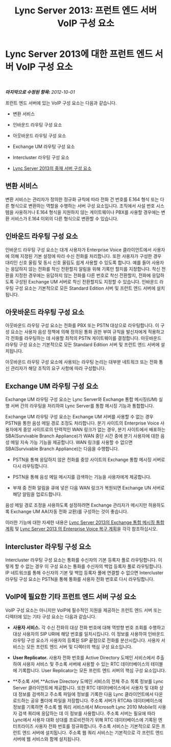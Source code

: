 ﻿---
title: 'Lync Server 2013: 프런트 엔드 서버 VoIP 구성 요소'
TOCTitle: 프런트 엔드 서버 VoIP 구성 요소
ms:assetid: 310e81a7-da45-47d4-95d0-92837e386502
ms:mtpsurl: https://technet.microsoft.com/ko-kr/library/Gg425812(v=OCS.15)
ms:contentKeyID: 49303219
ms.date: 08/10/2015
mtps_version: v=OCS.15
ms.translationtype: HT
---

# Lync Server 2013에 대한 프런트 엔드 서버 VoIP 구성 요소

 

_**마지막으로 수정된 항목:** 2012-10-01_

프런트 엔드 서버에 있는 VoIP 구성 요소는 다음과 같습니다.

  - 변환 서비스

  - 인바운드 라우팅 구성 요소

  - 아웃바운드 라우팅 구성 요소

  - Exchange UM 라우팅 구성 요소

  - Intercluster 라우팅 구성 요소

  - [Lync Server 2013의 중재 서버 구성 요소](lync-server-2013-mediation-server-component.md)

## 변환 서비스

변환 서비스는 관리자가 정의한 정규화 규칙에 따라 전화 건 번호를 E.164 형식 또는 다른 형식으로 변환하는 역할을 수행하는 서버 구성 요소입니다. 조직에서 사설 번호 시스템을 사용하거나 E.164 형식을 지원하지 않는 게이트웨이나 PBX를 사용할 경우에는 변환 서비스가 E.164 이외의 다른 형식으로 변환할 수 있습니다.

## 인바운드 라우팅 구성 요소

인바운드 라우팅 구성 요소는 대개 사용자가 Enterprise Voice 클라이언트에서 사용자에 의해 지정된 기본 설정에 따라 수신 전화를 처리합니다. 또한 사용자가 구성한 경우 대리인 신호 울림 및 동시 신호 울림도 쉽게 사용할 수 있도록 합니다. 예를 들어 사용자는 응답하지 않는 전화를 착신 전환할지 알림을 위해 기록만 할지를 지정합니다. 착신 전환을 지정한 경우에는 응답하지 않는 전화를 다른 번호로 착신 전환할지, 전화에 응답하도록 구성된 Exchange UM 서버로 착신 전환할지도 지정할 수 있습니다. 인바운드 라우팅 구성 요소는 기본적으로 모든 Standard Edition 서버 및 프런트 엔드 서버에 설치됩니다.

## 아웃바운드 라우팅 구성 요소

아웃바운드 라우팅 구성 요소는 전화를 PBX 또는 PSTN 대상으로 라우팅합니다. 이 구성 요소는 사용자 음성 정책에 의해 정의된 통화 권한 부여 규칙을 발신자에게 적용하고 각 전화를 라우팅하는 데 사용할 최적의 PSTN 게이트웨이를 결정합니다. 아웃바운드 라우팅 구성 요소는 기본적으로 모든 Standard Edition 서버 및 프런트 엔드 서버에 설치됩니다.

아웃바운드 라우팅 구성 요소에 사용되는 라우팅 논리는 대부분 네트워크 또는 전화 통신 관리자가 해당 조직의 요구 사항에 따라 구성합니다.

## Exchange UM 라우팅 구성 요소

Exchange UM 라우팅 구성 요소는 Lync Server와 Exchange 통합 메시징(UM) 실행 서버 간의 라우팅을 처리하여 Lync Server를 통합 메시징 기능과 통합합니다.

Exchange UM 라우팅 구성 요소는 Exchange UM 서버를 사용할 수 없는 경우 PSTN을 통한 음성 메일 경로 조정도 처리합니다. 분기 사이트의 Enterprise Voice 사용자에게 중앙 사이트로의 탄력적인 WAN 링크가 없는 경우, 분기 사이트에서 배포하는 SBA(Survivable Branch Appliance)가 WAN 중단 시간 중에 분기 사용자에 대한 음성 메일 지속 가능 기능을 제공합니다. WAN 링크를 사용할 수 없으면 SBA(Survivable Branch Appliance)는 다음을 수행합니다.

  - PSTN을 통해 응답하지 않은 전화를 중앙 사이트의 Exchange 통합 메시징 서버로 다시 라우팅합니다.

  - PSTN을 통해 음성 메일 메시지를 검색하는 기능을 사용자에게 제공합니다.

  - 부재 중 전화 알림을 큐에 넣은 다음 WAN 링크가 복원되면 Exchange UN 서버로 해당 알림을 업로드합니다.

음성 메일 경로 조정을 사용하도록 설정하려면 Exchange 관리자가 메시지만 허용하도록 Exchange UM AA(자동 전화 교환)를 구성하는 것이 좋습니다.

이러한 기능에 대한 자세한 내용은 [Lync Server 2013의 Exchange 통합 메시징 통합 계획](lync-server-2013-planning-for-exchange-unified-messaging-integration.md) 및 [Lync Server 2013 의 Enterprise Voice 복구 계획](lync-server-2013-planning-for-enterprise-voice-resiliency.md)을 각각 참조하십시오.

## Intercluster 라우팅 구성 요소

Intercluster 라우팅 구성 요소는 통화를 수신자의 기본 등록자 풀로 라우팅합니다. 이렇게 할 수 없는 경우 이 구성 요소는 통화를 수신자의 백업 등록자 풀로 라우팅합니다. IP 네트워크를 통해 수신자의 기본 및 백업 등록자 풀에 연결할 수 없으면 Intercluster 라우팅 구성 요소는 PSTN을 통해 통화를 사용자 전화 번호로 다시 라우팅합니다.

## VoIP에 필요한 기타 프런트 엔드 서버 구성 요소

VoIP 구성 요소는 아니지만 VoIP에 필수적인 지원을 제공하는 프런트 엔드 서버 또는 디렉터에 있는 기타 구성 요소는 다음과 같습니다.

  - **사용자 서비스.** 각 수신 전화의 대상 전화 번호에 대해 역방향 번호 조회를 수행하고 대상 사용자의 SIP URI에 해당 번호를 일치시킵니다. 이 정보를 사용하여 인바운드 라우팅 구성 요소가 사용자의 등록된 SIP 끝점으로 전화를 분산시킵니다. 사용자 서비스는 모든 프런트 엔드 서버 및 디렉터의 핵심 구성 요소입니다.

  - **User Replicator.** 사용자 전화 번호를 Active Directory 도메인 서비스에서 추출하여 사용자 서비스 및 주소록 서버에 사용할 수 있는 RTC 데이터베이스의 테이블에 기록합니다. User Replicator는 모든 프런트 엔드 서버의 핵심 구성 요소입니다.

  - **주소록 서버.**Active Directory 도메인 서비스의 전체 주소 목록 정보를 Lync Server 클라이언트에 제공합니다. 또한 RTC 데이터베이스에서 사용자 및 대화 상대 정보를 검색하고 주소록 파일에 정보를 기록한 다음 Lync 클라이언트에서 다운로드하는 공유 폴더에 파일을 저장합니다. 주소록 서버가 RTCAb 데이터베이스에 정보를 기록하면 주소록 웹 쿼리 서비스에서 Microsoft Lync 2010 Mobile의 사용자 검색 쿼리에 응답하는 데 이 정보를 사용합니다. 주소록 서버는 필요에 따라 Lync에서 사용자 대화 상대를 프로비전하기 위해 RTC 데이터베이스에 기록된 엔터프라이즈 사용자 전화 번호를 정규화합니다. 주소록 서비스는 기본적으로 모든 프런트 엔드 서버에 설치됩니다. 주소록 웹 쿼리 서비스는 기본적으로 각 프런트 엔드 서버에 웹 서비스와 함께 설치됩니다.

